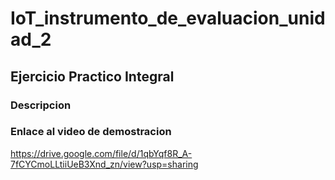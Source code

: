 # IoT_instrumento_de_evaluacion_unidad_2

## Ejercicio Practico Integral
### Descripcion

### Enlace al video de demostracion
https://drive.google.com/file/d/1qbYqf8R_A-7fCYCmoLLtiiUeB3Xnd_zn/view?usp=sharing
